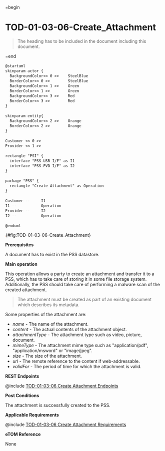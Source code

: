 =begin

# TOD-01-03-06-Create_Attachment

> The heading has to be included in the document including this document.

=end

```plantuml
@startuml
skinparam actor {
  BackgroundColor<< 0 >> 	SteelBlue
  BorderColor<< 0 >> 		SteelBlue
  BackgroundColor<< 1 >> 	Green
  BorderColor<< 1 >> 		Green
  BackgroundColor<< 3 >> 	Red
  BorderColor<< 3 >> 		Red
}

skinparam entity{
  BackgroundColor<< 2 >> 	Orange
  BorderColor<< 2 >> 		Orange
}

Customer << 0 >> 
Provider << 1 >>

rectangle "PSI" {
  interface "PSS-USR I/F" as I1
  interface "PSS-PVD I/F" as I2
}

package "PSS" {
  rectangle "Create Attachment" as Operation
}

Customer --	    I1
I1 --           Operation
Provider --	    I2
I2 --           Operation

@enduml

```

![TOD-01-03-06: Create Attachment](../../common/pixel.png){#fig:TOD-01-03-06-Create_Attachment}

**Prerequisites**

A document has to exist in the PSS datastore.

**Main operation**

This operation allows a party to create an attachment and transfer it to a PSS, which has to take care of storing it in some file storage system.
Additionally, the PSS should take care of performing a malware scan of the created attachment.

>The attachment must be created as part of an existing document which describes its metadata.

Some properties of the attachment are:

* *name* - The name of the attachment.
* *content* - The actual contents of the attachment object.
* *attachmentType* - The attachment type such as video, picture, document.
* *mimeType* - The attachment mime type such as "application/pdf", "application/msword" or "image/jpeg".
* *size* - The size of the attachment.
* *url* - The remote reference to the content if web-addressable.
* *validFor* - The period of time for which the attachment is valid.

**REST Endpoints**

@include [TOD-01-03-06 Create Attachment Endpoints](endpoints/TOD-01-03-06-Create_Attachment-endpoints.md)

**Post Conditions**

The attachment is successfully created to the PSS.

**Applicable Requirements**

@include [TOD-01-03-06 Create Attachment Requirements](requirements/TOD-01-03-06-Create_Attachment-requirements.md)

**eTOM Reference**

None
